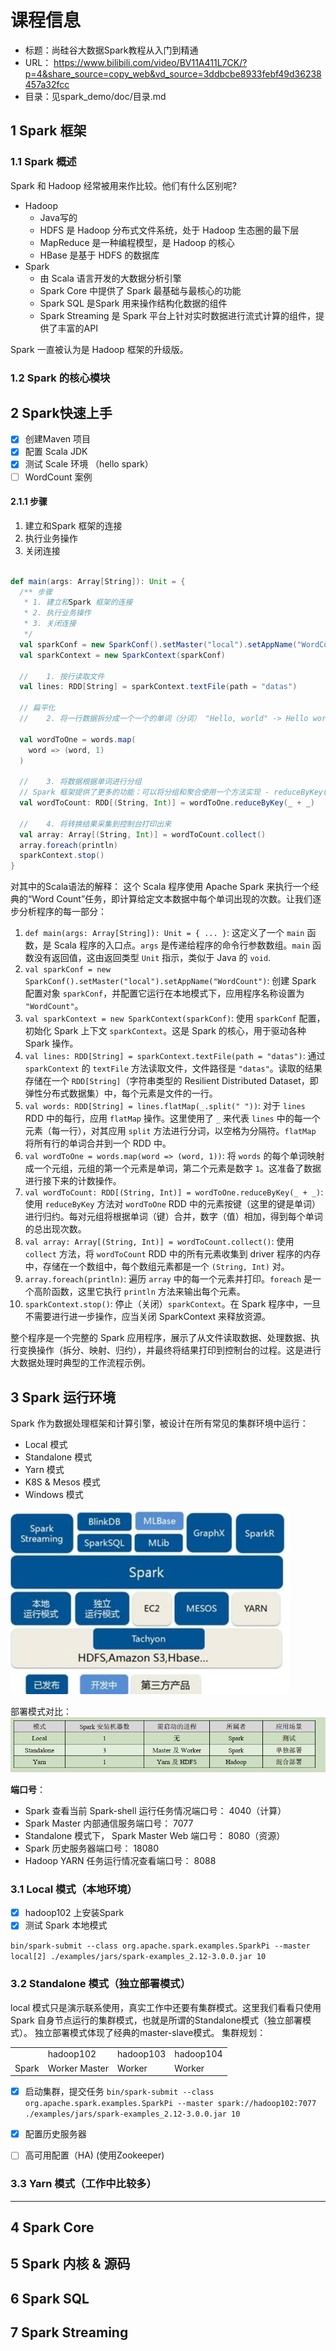 
# 课程信息
- 标题：尚硅谷大数据Spark教程从入门到精通
- URL： https://www.bilibili.com/video/BV11A411L7CK/?p=4&share_source=copy_web&vd_source=3ddbcbe8933febf49d36238457a32fcc
- 目录：见spark_demo/doc/目录.md

## 1 Spark 框架
### 1.1 Spark 概述

Spark 和 Hadoop 经常被用来作比较。他们有什么区别呢?

- Hadoop
	- Java写的
	-  HDFS 是 Hadoop 分布式文件系统，处于 Hadoop 生态圈的最下层
	- MapReduce 是一种编程模型，是 Hadoop 的核心
	- HBase 是基于 HDFS 的数据库
- Spark
	- 由 Scala 语言开发的大数据分析引擎
	- Spark Core 中提供了 Spark 最基础与最核心的功能
	- Spark SQL 是Spark 用来操作结构化数据的组件
	- Spark Streaming 是 Spark 平台上针对实时数据进行流式计算的组件，提供了丰富的API

Spark 一直被认为是 Hadoop 框架的升级版。

### 1.2 Spark 的核心模块



## 2 Spark快速上手
- [x] 创建Maven 项目
- [x] 配置 Scala JDK
- [x] 测试 Scale 环境 （hello spark）
- [ ] WordCount 案例

#### 2.1.1 步骤
1. 建立和Spark 框架的连接
2. 执行业务操作
3. 关闭连接
```scala
  
def main(args: Array[String]): Unit = {  
  /** 步骤  
   * 1. 建立和Spark 框架的连接  
   * 2. 执行业务操作  
   * 3. 关闭连接  
   */  
  val sparkConf = new SparkConf().setMaster("local").setAppName("WordCount")  
  val sparkContext = new SparkContext(sparkConf)  
  
  //    1. 按行读取文件  
  val lines: RDD[String] = sparkContext.textFile(path = "datas")  
  
  // 扁平化  
  //    2. 将一行数据拆分成一个一个的单词（分词） "Hello, world" -> Hello world  val words: RDD[String] = lines.flatMap(_.split(" "))  
  
  val wordToOne = words.map(  
    word => (word, 1)  
  )  
  
  //    3. 将数据根据单词进行分组  
  // Spark 框架提供了更多的功能：可以将分组和聚合使用一个方法实现 - reduceByKey() 。  
  val wordToCount: RDD[(String, Int)] = wordToOne.reduceByKey(_ + _)  
  
  //    4. 将转换结果采集到控制台打印出来  
  val array: Array[(String, Int)] = wordToCount.collect()  
  array.foreach(println)  
  sparkContext.stop()  
}
```

对其中的Scala语法的解释：
这个 Scala 程序使用 Apache Spark 来执行一个经典的“Word Count”任务，即计算给定文本数据中每个单词出现的次数。让我们逐步分析程序的每一部分：
1. `def main(args: Array[String]): Unit = { ... }`: 这定义了一个 `main` 函数，是 Scala 程序的入口点。`args` 是传递给程序的命令行参数数组。`main` 函数没有返回值，这由返回类型 `Unit` 指示，类似于 Java 的 `void`. 
2. `val sparkConf = new SparkConf().setMaster("local").setAppName("WordCount")`: 创建 Spark 配置对象 `sparkConf`，并配置它运行在本地模式下，应用程序名称设置为 `"WordCount"`。
3. `val sparkContext = new SparkContext(sparkConf)`: 使用 `sparkConf` 配置，初始化 Spark 上下文 `sparkContext`。这是 Spark 的核心，用于驱动各种 Spark 操作。 
4. `val lines: RDD[String] = sparkContext.textFile(path = "datas")`: 通过 `sparkContext` 的 `textFile` 方法读取文件，文件路径是 `"datas"`。读取的结果存储在一个 `RDD[String]`（字符串类型的 Resilient Distributed Dataset，即弹性分布式数据集）中，每个元素是文件的一行。
5. `val words: RDD[String] = lines.flatMap(_.split(" "))`: 对于 `lines` RDD 中的每行，应用 `flatMap` 操作。这里使用了 `_` 来代表 `lines` 中的每一个元素（每一行），对其应用 `split` 方法进行分词，以空格为分隔符。`flatMap` 将所有行的单词合并到一个 RDD 中。 
6. `val wordToOne = words.map(word => (word, 1))`: 将 `words` 的每个单词映射成一个元组，元组的第一个元素是单词，第二个元素是数字 `1`。这准备了数据进行接下来的计数操作。 
7. `val wordToCount: RDD[(String, Int)] = wordToOne.reduceByKey(_ + _)`: 使用 `reduceByKey` 方法对 `wordToOne` RDD 中的元素按键（这里的键是单词）进行归约。每对元组将根据单词（键）合并，数字（值）相加，得到每个单词的总出现次数。 
8. `val array: Array[(String, Int)] = wordToCount.collect()`: 使用 `collect` 方法，将 `wordToCount` RDD 中的所有元素收集到 driver 程序的内存中，存储在一个数组中，每个数组元素都是一个 `(String, Int)` 对。 
9. `array.foreach(println)`: 遍历 `array` 中的每一个元素并打印。`foreach` 是一个高阶函数，这里它执行 `println` 方法来输出每个元素。 
10. `sparkContext.stop()`: 停止（关闭）`sparkContext`。在 Spark 程序中，一旦不需要进行进一步操作，应当关闭 SparkContext 来释放资源。

整个程序是一个完整的 Spark 应用程序，展示了从文件读取数据、处理数据、执行变换操作（拆分、映射、归约），并最终将结果打印到控制台的过程。这是进行大数据处理时典型的工作流程示例。

## 3 Spark 运行环境
Spark 作为数据处理框架和计算引擎，被设计在所有常见的集群环境中运行：
- Local 模式
- Standalone 模式
- Yarn 模式
- K8S & Mesos 模式
- Windows 模式

![image.png](https://raw.githubusercontent.com/liyijiadou2020/picrepo/master/202312022121768.png)


部署模式对比：
![image.png](https://raw.githubusercontent.com/liyijiadou2020/picrepo/master/202312022119389.png)


**端口号**：
- Spark 查看当前 Spark-shell 运行任务情况端口号： 4040（计算）  
- Spark Master 内部通信服务端口号： 7077  
- Standalone 模式下， Spark Master Web 端口号： 8080（资源）  
- Spark 历史服务器端口号： 18080  
- Hadoop YARN 任务运行情况查看端口号： 8088

### 3.1 Local 模式（本地环境）
- [x] hadoop102 上安装Spark
- [x] 测试 Spark 本地模式

`bin/spark-submit --class org.apache.spark.examples.SparkPi --master local[2] ./examples/jars/spark-examples_2.12-3.0.0.jar 10`

### 3.2 Standalone 模式（独立部署模式）
local 模式只是演示联系使用，真实工作中还要有集群模式。这里我们看看只使用 Spark 自身节点运行的集群模式，也就是所谓的Standalone模式（独立部署模式）。
独立部署模式体现了经典的master-slave模式。
集群规划：

|   |   |   |   |
|---|---|---|---|
| |hadoop102|hadoop103|hadoop104|
|Spark|Worker Master|Worker|Worker|

- [x] 启动集群，提交任务
`bin/spark-submit --class org.apache.spark.examples.SparkPi --master spark://hadoop102:7077 ./examples/jars/spark-examples_2.12-3.0.0.jar 10`

- [x] 配置历史服务器

- [ ] 高可用配置（HA) (使用Zookeeper)

### 3.3 Yarn 模式（工作中比较多）





---

## 4 Spark Core





## 5 Spark 内核 & 源码







## 6 Spark SQL






## 7 Spark Streaming









